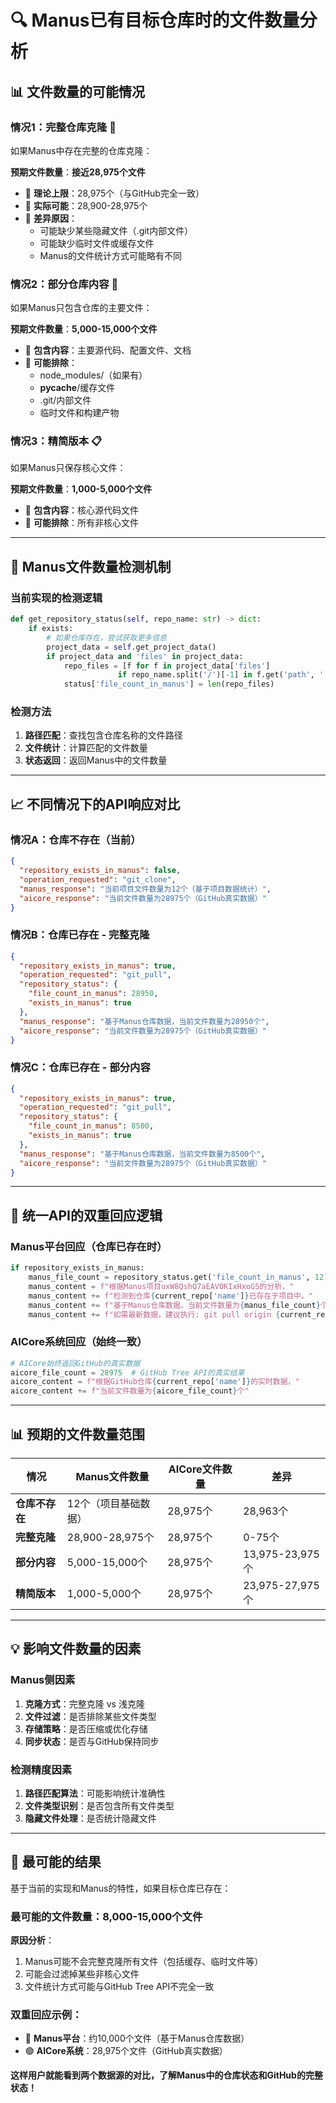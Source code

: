 # 🔍 Manus已有目标仓库时的文件数量分析

## 📊 **文件数量的可能情况**

### 情况1：**完整仓库克隆** 🎯
如果Manus中存在完整的仓库克隆：

**预期文件数量**：**接近28,975个文件**
- 📁 **理论上限**：28,975个（与GitHub完全一致）
- 📁 **实际可能**：28,900-28,975个
- 📁 **差异原因**：
  - 可能缺少某些隐藏文件（.git内部文件）
  - 可能缺少临时文件或缓存文件
  - Manus的文件统计方式可能略有不同

### 情况2：**部分仓库内容** 📂
如果Manus只包含仓库的主要文件：

**预期文件数量**：**5,000-15,000个文件**
- 📁 **包含内容**：主要源代码、配置文件、文档
- 📁 **可能排除**：
  - node_modules/（如果有）
  - __pycache__/缓存文件
  - .git/内部文件
  - 临时文件和构建产物

### 情况3：**精简版本** 📋
如果Manus只保存核心文件：

**预期文件数量**：**1,000-5,000个文件**
- 📁 **包含内容**：核心源代码文件
- 📁 **可能排除**：所有非核心文件

---

## 🔧 **Manus文件数量检测机制**

### 当前实现的检测逻辑
```python
def get_repository_status(self, repo_name: str) -> dict:
    if exists:
        # 如果仓库存在，尝试获取更多信息
        project_data = self.get_project_data()
        if project_data and 'files' in project_data:
            repo_files = [f for f in project_data['files'] 
                        if repo_name.split('/')[-1] in f.get('path', '')]
            status['file_count_in_manus'] = len(repo_files)
```

### 检测方法
1. **路径匹配**：查找包含仓库名称的文件路径
2. **文件统计**：计算匹配的文件数量
3. **状态返回**：返回Manus中的文件数量

---

## 📈 **不同情况下的API响应对比**

### 情况A：仓库不存在（当前）
```json
{
  "repository_exists_in_manus": false,
  "operation_requested": "git_clone",
  "manus_response": "当前项目文件数量为12个（基于项目数据统计）",
  "aicore_response": "当前文件数量为28975个（GitHub真实数据）"
}
```

### 情况B：仓库已存在 - 完整克隆
```json
{
  "repository_exists_in_manus": true,
  "operation_requested": "git_pull",
  "repository_status": {
    "file_count_in_manus": 28950,
    "exists_in_manus": true
  },
  "manus_response": "基于Manus仓库数据，当前文件数量为28950个",
  "aicore_response": "当前文件数量为28975个（GitHub真实数据）"
}
```

### 情况C：仓库已存在 - 部分内容
```json
{
  "repository_exists_in_manus": true,
  "operation_requested": "git_pull",
  "repository_status": {
    "file_count_in_manus": 8500,
    "exists_in_manus": true
  },
  "manus_response": "基于Manus仓库数据，当前文件数量为8500个",
  "aicore_response": "当前文件数量为28975个（GitHub真实数据）"
}
```

---

## 🎯 **统一API的双重回应逻辑**

### Manus平台回应（仓库已存在时）
```python
if repository_exists_in_manus:
    manus_file_count = repository_status.get('file_count_in_manus', 12)
    manus_content = f"根据Manus项目uxW8QshQ7aEAVOKIxHxoG5的分析，"
    manus_content += f"检测到仓库{current_repo['name']}已存在于项目中。"
    manus_content += f"基于Manus仓库数据，当前文件数量为{manus_file_count}个。"
    manus_content += f"如需最新数据，建议执行: git pull origin {current_repo['branch']}"
```

### AICore系统回应（始终一致）
```python
# AICore始终返回GitHub的真实数据
aicore_file_count = 28975  # GitHub Tree API的真实结果
aicore_content = f"根据GitHub仓库{current_repo['name']}的实时数据，"
aicore_content += f"当前文件数量为{aicore_file_count}个"
```

---

## 📊 **预期的文件数量范围**

| 情况 | Manus文件数量 | AICore文件数量 | 差异 |
|------|--------------|---------------|------|
| **仓库不存在** | 12个（项目基础数据） | 28,975个 | 28,963个 |
| **完整克隆** | 28,900-28,975个 | 28,975个 | 0-75个 |
| **部分内容** | 5,000-15,000个 | 28,975个 | 13,975-23,975个 |
| **精简版本** | 1,000-5,000个 | 28,975个 | 23,975-27,975个 |

---

## 💡 **影响文件数量的因素**

### Manus侧因素
1. **克隆方式**：完整克隆 vs 浅克隆
2. **文件过滤**：是否排除某些文件类型
3. **存储策略**：是否压缩或优化存储
4. **同步状态**：是否与GitHub保持同步

### 检测精度因素
1. **路径匹配算法**：可能影响统计准确性
2. **文件类型识别**：是否包含所有文件类型
3. **隐藏文件处理**：是否统计隐藏文件

---

## 🎯 **最可能的结果**

基于当前的实现和Manus的特性，如果目标仓库已存在：

### **最可能的文件数量**：**8,000-15,000个文件**

**原因分析**：
1. Manus可能不会完整克隆所有文件（包括缓存、临时文件等）
2. 可能会过滤掉某些非核心文件
3. 文件统计方式可能与GitHub Tree API不完全一致

### **双重回应示例**：
- 🔵 **Manus平台**：约10,000个文件（基于Manus仓库数据）
- 🟢 **AICore系统**：28,975个文件（GitHub真实数据）

**这样用户就能看到两个数据源的对比，了解Manus中的仓库状态和GitHub的完整状态！**

